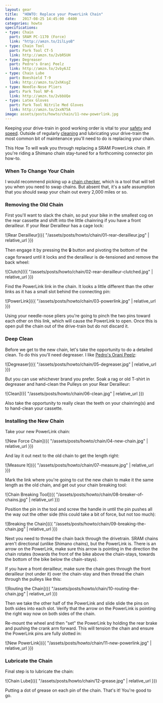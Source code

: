 ```yaml
---
layout: gear
title:  "HOWTO: Replace your PowerLink Chain"
date:   2017-08-25 14:45:00 -0400
categories: howto
specifications:
- type: Chain
  part: SRAM PC-1170 (Force)
  link: "http://amzn.to/2ilLyoB"
- type: Chain Tool
  part: Park Tool CT-5
  link: http://amzn.to/2vbR5UH
- type: Degreaser
  part: Pedro's Oranj Peelz
  link: http://amzn.to/2vby6JZ
- type: Chain Lube
  part: Boeshield T-9
  link: http://amzn.to/2xhKsgZ
- type: Needle-Nose Pliers
  part: Park Tool NP-6
  link: http://amzn.to/2vbbUQe
- type: Latex Gloves
  part: Park Tool Nitrile Med Gloves
  link: http://amzn.to/2xxN75A
image: assets/posts/howto/chain/11-new-powerlink.jpg
---
```


Keeping your drive-train in good working order is vital to your [safety](https://www.youtube.com/watch?v=504U_9yHYE8) and [speed](https://www.youtube.com/watch?v=O7FxZ1kFIW0). Outside of regularly [cleaning](http://amzn.to/2gaIRpe) and lubricating your drive-train the most common bit of maintenance you'll need to do is replacing your chain.

This How To will walk you through replacing a SRAM PowerLink chain. If you're riding a Shimano chain stay-tuned for a forthcoming connector pin how-to.

### When To Change Your Chain

I would recommend picking up a [chain checker](http://amzn.to/2wveK2i), which is a tool that will tell you when you need to swap chains. But absent that, it's a safe assumption that you should swap your chain out every 2,000 miles or so.

### Removing the Old Chain

First you'll want to slack the chain, so put your bike in the smallest cog on the rear cassette and shift into the little chainring if you have a front derailleur. If your Rear Derailleur has a cage lock:

![Rear Derailleur]({{ "/assets/posts/howto/chain/01-rear-derailleur.jpg" | relative_url }})

Then engage it by pressing the 🔒 button and pivoting the bottom of the cage forward until it locks and the derailleur is de-tensioned and remove the back wheel:

![Clutch]({{ "/assets/posts/howto/chain/02-rear-derailleur-clutched.jpg" | relative_url }})

Find the PowerLink link in the chain. It looks a little different than the other links as it has a small slot behind the connecting pin:

![PowerLink]({{ "/assets/posts/howto/chain/03-powerlink.jpg" | relative_url }})

Using your needle-nose pliers you're going to pinch the two pins toward each other on this link, which will cause the PowerLink to open. Once this is open pull the chain out of the drive-train but do not discard it.

### Deep Clean

Before we get to the new chain, let's take the opportunity to do a detailed clean. To do this you'll  need degreaser. I like [Pedro's Oranj Peelz](http://amzn.to/2vby6JZ):

![Degreaser]({{ "/assets/posts/howto/chain/05-degreaser.jpg" | relative_url }})

But you can use whichever brand you prefer. Soak a rag or old T-shirt in degreaser and hand-clean the Pulleys on your Rear Derailleur:

![Clean]({{ "/assets/posts/howto/chain/06-clean.jpg" | relative_url }})

Also take the opportunity to really clean the teeth on your chainring(s) and to hand-clean your cassette.

### Installing the New Chain

Take your new PowerLink chain:

![New Force Chain]({{ "/assets/posts/howto/chain/04-new-chain.jpg" | relative_url }})

And lay it out next to the old chain to get the length right:

![Measure It]({{ "/assets/posts/howto/chain/07-measure.jpg" | relative_url }})

Mark the link where you're going to cut the new chain to make it the same length as the old chain, and get out your chain breaking tool:

![Chain Breaking Tool]({{ "/assets/posts/howto/chain/08-breaker-of-chains.jpg" | relative_url }})

Position the pin in the tool and screw the handle in until the pin pushes all the way out the other side (this could take a bit of force, but not too much):

![Breaking the Chain]({{ "/assets/posts/howto/chain/09-breaking-the-chain.jpg" | relative_url }})

Next you need to thread the chain back through the drivetrain. SRAM chains aren't directional (unlike Shimano chains), but the PowerLink is. There is an arrow on the PowerLink, make sure this arrow is pointing in the direction the chain rotates (towards the front of the bike above the chain-stays, towards the bottom of the bike below the chain-stays).

If you have a front derailleur, make sure the chain goes through the front derailleur (not under it) over the chain-stay and then thread the chain through the pulleys like this:

![Routing the Chain]({{ "/assets/posts/howto/chain/10-routing-the-chain.jpg" | relative_url }})

Then we take the other half of the PowerLink and slide slide the pins on both sides into each slot. Verify that the arrow on the PowerLink is pointing the right way now on both sides of the chain.

Re-mount the wheel and then "set" the PowerLink by holding the rear brake and pushing the crank arm forward. This will tension the chain and ensure the PowerLink pins are fully slotted in:

![New PowerLink]({{ "/assets/posts/howto/chain/11-new-powerlink.jpg" | relative_url }})


### Lubricate the Chain

Final step is to lubricate the chain:

![Chain Lube]({{ "/assets/posts/howto/chain/12-grease.jpg" | relative_url }})

Putting a dot of grease on each pin of the chain. That's it! You're good to go.

